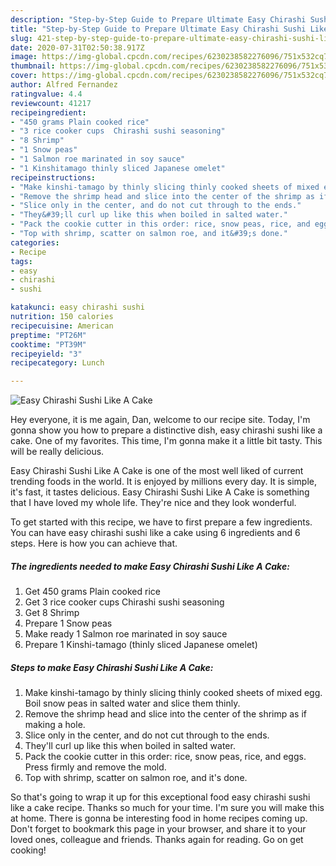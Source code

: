 ```yaml
---
description: "Step-by-Step Guide to Prepare Ultimate Easy Chirashi Sushi Like A Cake"
title: "Step-by-Step Guide to Prepare Ultimate Easy Chirashi Sushi Like A Cake"
slug: 421-step-by-step-guide-to-prepare-ultimate-easy-chirashi-sushi-like-a-cake
date: 2020-07-31T02:50:38.917Z
image: https://img-global.cpcdn.com/recipes/6230238582276096/751x532cq70/easy-chirashi-sushi-like-a-cake-recipe-main-photo.jpg
thumbnail: https://img-global.cpcdn.com/recipes/6230238582276096/751x532cq70/easy-chirashi-sushi-like-a-cake-recipe-main-photo.jpg
cover: https://img-global.cpcdn.com/recipes/6230238582276096/751x532cq70/easy-chirashi-sushi-like-a-cake-recipe-main-photo.jpg
author: Alfred Fernandez
ratingvalue: 4.4
reviewcount: 41217
recipeingredient:
- "450 grams Plain cooked rice"
- "3 rice cooker cups  Chirashi sushi seasoning"
- "8 Shrimp"
- "1 Snow peas"
- "1 Salmon roe marinated in soy sauce"
- "1 Kinshitamago thinly sliced Japanese omelet"
recipeinstructions:
- "Make kinshi-tamago by thinly slicing thinly cooked sheets of mixed egg.  Boil snow peas in salted water and slice them thinly."
- "Remove the shrimp head and slice into the center of the shrimp as if making a hole."
- "Slice only in the center, and do not cut through to the ends."
- "They&#39;ll curl up like this when boiled in salted water."
- "Pack the cookie cutter in this order: rice, snow peas, rice, and eggs. Press firmly and remove the mold."
- "Top with shrimp, scatter on salmon roe, and it&#39;s done."
categories:
- Recipe
tags:
- easy
- chirashi
- sushi

katakunci: easy chirashi sushi 
nutrition: 150 calories
recipecuisine: American
preptime: "PT26M"
cooktime: "PT39M"
recipeyield: "3"
recipecategory: Lunch

---
```



![Easy Chirashi Sushi Like A Cake](https://img-global.cpcdn.com/recipes/6230238582276096/751x532cq70/easy-chirashi-sushi-like-a-cake-recipe-main-photo.jpg)

Hey everyone, it is me again, Dan, welcome to our recipe site. Today, I'm gonna show you how to prepare a distinctive dish, easy chirashi sushi like a cake. One of my favorites. This time, I'm gonna make it a little bit tasty. This will be really delicious.

Easy Chirashi Sushi Like A Cake is one of the most well liked of current trending foods in the world. It is enjoyed by millions every day. It is simple, it's fast, it tastes delicious. Easy Chirashi Sushi Like A Cake is something that I have loved my whole life. They're nice and they look wonderful.




To get started with this recipe, we have to first prepare a few ingredients. You can have easy chirashi sushi like a cake using 6 ingredients and 6 steps. Here is how you can achieve that.

<!--inarticleads1-->

##### The ingredients needed to make Easy Chirashi Sushi Like A Cake:

1. Get 450 grams Plain cooked rice
1. Get 3 rice cooker cups  Chirashi sushi seasoning
1. Get 8 Shrimp
1. Prepare 1 Snow peas
1. Make ready 1 Salmon roe marinated in soy sauce
1. Prepare 1 Kinshi-tamago (thinly sliced Japanese omelet)




<!--inarticleads2-->

##### Steps to make Easy Chirashi Sushi Like A Cake:

1. Make kinshi-tamago by thinly slicing thinly cooked sheets of mixed egg.  Boil snow peas in salted water and slice them thinly.
1. Remove the shrimp head and slice into the center of the shrimp as if making a hole.
1. Slice only in the center, and do not cut through to the ends.
1. They&#39;ll curl up like this when boiled in salted water.
1. Pack the cookie cutter in this order: rice, snow peas, rice, and eggs. Press firmly and remove the mold.
1. Top with shrimp, scatter on salmon roe, and it&#39;s done.




So that's going to wrap it up for this exceptional food easy chirashi sushi like a cake recipe. Thanks so much for your time. I'm sure you will make this at home. There is gonna be interesting food in home recipes coming up. Don't forget to bookmark this page in your browser, and share it to your loved ones, colleague and friends. Thanks again for reading. Go on get cooking!
